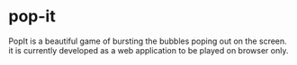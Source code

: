 # pop-it
PopIt is a beautiful game of bursting the bubbles poping out on the screen. it is currently developed as a web application to be played on browser only.
